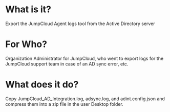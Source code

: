 # What is it?
Export the JumpCloud Agent logs tool from the Active Directory server
# For Who?
Organization Administrator for JumpCloud, who went to export logs for the JumpCloud support team in case of an AD sync error, etc.
# What does it do?
Copy JumpCloud_AD_Integration.log, adsync.log, and adint.config.json and compress them into a zip file in the user Desktop folder.
